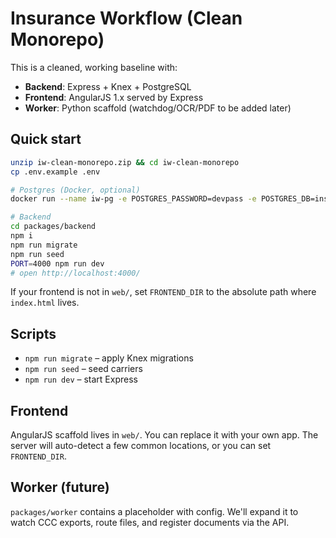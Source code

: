 # Insurance Workflow (Clean Monorepo)

This is a cleaned, working baseline with:
- **Backend**: Express + Knex + PostgreSQL
- **Frontend**: AngularJS 1.x served by Express
- **Worker**: Python scaffold (watchdog/OCR/PDF to be added later)

## Quick start

```bash
unzip iw-clean-monorepo.zip && cd iw-clean-monorepo
cp .env.example .env

# Postgres (Docker, optional)
docker run --name iw-pg -e POSTGRES_PASSWORD=devpass -e POSTGRES_DB=insurance_workflow -e POSTGRES_USER=workflow_user -p 5432:5432 -d postgres:16

# Backend
cd packages/backend
npm i
npm run migrate
npm run seed
PORT=4000 npm run dev
# open http://localhost:4000/
```

If your frontend is not in `web/`, set `FRONTEND_DIR` to the absolute path where `index.html` lives.

## Scripts
- `npm run migrate` – apply Knex migrations
- `npm run seed` – seed carriers
- `npm run dev` – start Express

## Frontend
AngularJS scaffold lives in `web/`. You can replace it with your own app. The server will auto-detect a few common locations, or you can set `FRONTEND_DIR`.

## Worker (future)
`packages/worker` contains a placeholder with config. We'll expand it to watch CCC exports, route files, and register documents via the API.
